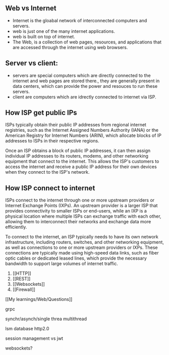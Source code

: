 ## Web vs Internet
- Internet is the gloabal network of interconnected computers and servers.
- web is just one of the many internet applications.
- web is built on top of  internet.
- The Web, is a collection of web pages, resources, and applications that are accessed through the internet using web browsers.

## Server vs client:
- servers are special computers which are directly connected to the internet and web pages are stored there., they are generally present in data centers, which can provide the power and resouces to run these servers.
- client are computers which are idrectly connected to internet via ISP.


## How ISP get public IPs
ISPs typically obtain their public IP addresses from regional internet registries, such as the Internet Assigned Numbers Authority (IANA) or the American Registry for Internet Numbers (ARIN), which allocate blocks of IP addresses to ISPs in their respective regions.

Once an ISP obtains a block of public IP addresses, it can then assign individual IP addresses to its routers, modems, and other networking equipment that connect to the internet. This allows the ISP's customers to access the internet and receive a public IP address for their own devices when they connect to the ISP's network.

## How ISP connect to internet
ISPs connect to the internet through one or more upstream providers or Internet Exchange Points (IXPs). An upstream provider is a larger ISP that provides connectivity to smaller ISPs or end-users, while an IXP is a physical location where multiple ISPs can exchange traffic with each other, allowing them to interconnect their networks and exchange data more efficiently.

To connect to the internet, an ISP typically needs to have its own network infrastructure, including routers, switches, and other networking equipment, as well as connections to one or more upstream providers or IXPs. These connections are typically made using high-speed data links, such as fiber optic cables or dedicated leased lines, which provide the necessary bandwidth to support large volumes of internet traffic.

1. [[HTTP]]
2. [[REST]]
3. [[Websockets]]
4. [[Firewall]]


[[My learnings/Web/Questions]]

grpc

synchr/asynch/single threa multithread

lsm database
http2.0

session management vs jwt

websockets?